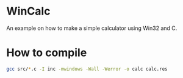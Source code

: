 # WinCalc

An example on how to make a simple calculator using Win32 and C.

# How to compile

```bash
gcc src/*.c -I inc -mwindows -Wall -Werror -o calc calc.res
```